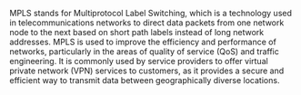 MPLS stands for Multiprotocol Label Switching, which is a technology used in telecommunications networks to direct data packets from one network node to the next based on short path labels instead of long network addresses. MPLS is used to improve the efficiency and performance of networks, particularly in the areas of quality of service (QoS) and traffic engineering. It is commonly used by service providers to offer virtual private network (VPN) services to customers, as it provides a secure and efficient way to transmit data between geographically diverse locations.
